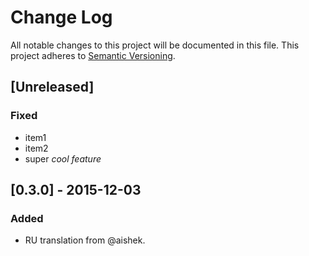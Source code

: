 # Change Log
All notable changes to this project will be documented in this file.
This project adheres to [Semantic Versioning](http://semver.org/).

## [Unreleased]
### Fixed
-   item1
-   item2
-   super _cool feature_

## [0.3.0] - 2015-12-03
### Added
-   RU translation from @aishek.
